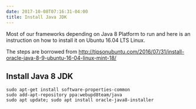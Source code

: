 ```yaml
---
date: 2017-10-08T07:16:31-04:00
title: Install Java JDK
---
```


Most of our frameworks depending on Java 8 Platform to run and here is an instruction
on how to install it on Ubuntu 16.04 LTS Linux.

The steps are borrowed from http://tipsonubuntu.com/2016/07/31/install-oracle-java-8-9-ubuntu-16-04-linux-mint-18/

## Install Java 8 JDK

```
sudo apt-get install software-properties-common
sudo add-apt-repository ppa:webupd8team/java
sudo apt update; sudo apt install oracle-java8-installer
```
 